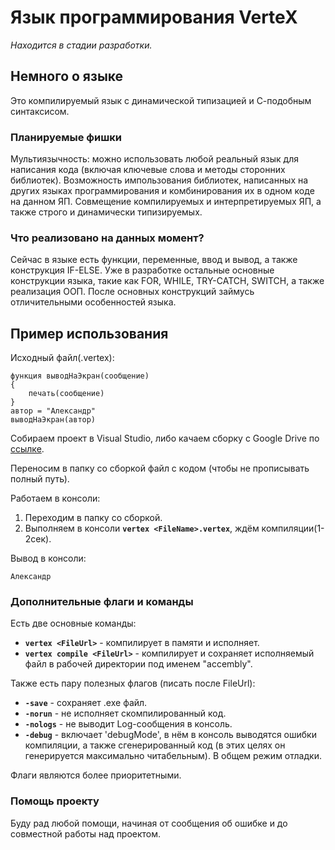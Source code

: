 # Язык программирования VerteX

_Находится в стадии разработки._

## Немного о языке

Это компилируемый язык с динамической типизацией и С-подобным синтаксисом.

### Планируемые фишки

Мультиязычность: можно использовать любой реальный язык для написания кода (включая ключевые слова и методы сторонних библиотек).
Возможность импользования библиотек, написанных на других языках программирования и комбинирования их в одном коде на данном ЯП.
Совмещение компилируемых и интерпретируемых ЯП, а также строго и динамически типизируемых.

### Что реализовано на данных момент?

Сейчас в языке есть функции, переменные, ввод и вывод, а также конструкция IF-ELSE.
Уже в разработке остальные основные конструкции языка, такие как FOR, WHILE, TRY-CATCH, SWITCH, а также реализация ООП.
После основных конструкций займусь отличительными особенностей языка.

## Пример использования

Исходный файл(.vertex):
```
функция выводНаЭкран(сообщение) 
{
	печать(сообщение)
}
автор = "Александр"
выводНаЭкран(автор)
```

Cобираем проект в Visual Studio, либо качаем сборку с Google Drive по [ссылке](https://drive.google.com/file/d/15yWpRsBu1Aw9saLFZM4NF9ZfVnY_yWer/view?usp=sharing).

Переносим в папку со сборкой файл с кодом (чтобы не прописывать полный путь).

Работаем в консоли:
1. Переходим в папку со сборкой. 
2. Выполняем в консоли **`vertex <FileName>.vertex`**, ждём компиляции(1-2сек).

Вывод в консоли:
```
Александр
```

### Дополнительные флаги и команды

Есть две основные команды:
* **`vertex <FileUrl>`** - компилирует в памяти и исполняет.
* **`vertex compile <FileUrl>`** - компилирует и сохраняет исполняемый файл в рабочей директории под именем "accembly".

Также есть пару полезных флагов (писать после FileUrl):
* **`-save`** - сохраняет .exe файл.
* **`-norun`** - не исполняет скомпилированный код.
* **`-nologs`** - не выводит Log-сообщения в консоль.
* **`-debug`** - включает 'debugMode', в нём в консоль выводятся ошибки компиляции, а также сгенерированный код (в этих целях он генерируется максимально читабельным). В общем режим отладки.

Флаги являются более приоритетными.

### Помощь проекту

Буду рад любой помощи, начиная от сообщения об ошибке и до совместной работы над проектом.